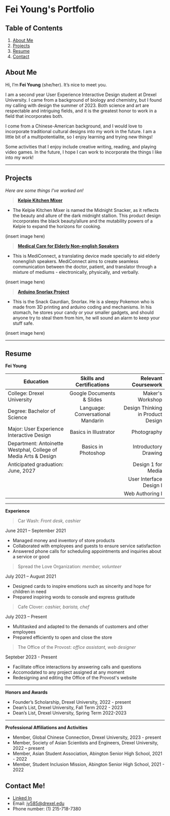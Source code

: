 # Fei Young's Portfolio

## Table of Contents
1. [About Me](#about-me)
2. [Projects](#projects)
3. [Resume](#resume)
4. [Contact](#contact-me)
## About Me

Hi, I’m **Fei Young** (she/her). It’s nice to meet you. 

I am a second year User Experience Interactive Design student at Drexel University. I came from a background of biology and chemistry, but I found my calling with design the summer of 2023. Both science and art are respectable and intriguing fields, and it is the greatest honor to work in a field that incorporates both. 

I come from a Chinese-American background, and I would love to incorporate traditional cultural designs into my work in the future. I am a little bit of a multipotentialite, so I enjoy learning and trying new things! 

Some activities that I enjoy include creative writing, reading, and playing video games. In the future, I hope I can work to incorporate the things I like into my work! 

---

## Projects 

*Here are some things I've worked on!*

> [**Kelpie Kitchen Mixer**][1]
- The Kelpie Kitchen Mixer is named the Midnight Snacker, as it reflects the beauty and allure of the dark midnight stallion. This product design incorporates the black beauty/allure and the mutability powers of a Kelpie to expand the horizons for cooking. 

(insert image here)

[1]: https://docs.google.com/presentation/d/1sRQRDa7R625dRpeCEjYajiKWJKkjQUTNI0vxtsHNdPY/edit?usp=sharing

> [**Medical Care for Elderly Non-english Speakers**][2]
- This is MediConnect, a translating device made specially to aid elderly nonenglish speakers. MediConnect aims to create seamless communication between the doctor, patient, and translator through a mixture of mediums - electronically, physically, and verbally. 

(insert image here)

[2]: https://docs.google.com/presentation/d/1xLCBh6Y0ubhHoSnSD-1VQZuGOPMJMpP4AasvAafw7uQ/edit?usp=sharing

> [**Arduino Snorlax Project**][3]
- This is the Snack Gaurdian, Snorlax. He is a sleepy Pokemon who is made from 3D printing and arduino coding and mechanisms. In his stomach, he stores your candy or your smaller gadgets, and should anyone try to steal them from him, he will sound an alarm to keep your stuff safe. 

(insert image here)

[3]: https://docs.google.com/presentation/d/1_peYZxHHvLIS5Q8dBw5rvC0fhMK_C9ZuCRZSP-DqCNE/edit?usp=sharing

---

## Resume 

**Fei Young** 

| Education| Skills and Certifications|Relevant Coursework|
| -------- |:------------------------:| -----------------:|
| College: Drexel University| Google Documents & Slides |Maker's Workshop|
| Degree: Bachelor of Science|Language: Conversational Mandarin|Design Thinking in Product Design|
| Major: User Experience Interactive Design |Basics in Illustrator|Photography|
| Department: Antoinette Westphal, College of Media Arts & Design |Basics in Photoshop|Introductory Drawing|
| Anticipated graduation: June, 2027 ||Design 1 for Media|
|  ||User Interface Design I|
|  ||Web Authoring I|
---

**Experience**

> Car Wash: *Front desk, cashier*

June 2021 – September 2021

- Managed money and inventory of store products
- Collaborated with employees and guests to ensure service satisfaction
- Answered phone calls for scheduling appointments and inquiries about a service or good

> Spread the Love Organization: *member, volunteer* 

July 2021 – August 2021

- Designed cards to inspire emotions such as sincerity and hope for children in need
- Prepared inspiring words to console and express gratitude

> Cafe Clover: *cashier, barista, chef* 

July 2023 – Present

- Multitasked and adapted to the demands of customers and other employees
- Prepared efficiently to open and close the store

> The Office of the Provost: *office assistant, web designer* 

Septeber 2023 - Present

- Facilitate office interactions by answering calls and questions
- Accomodated to any project assigned at any moment 
- Redesigning and editing the Office of the Provost's website 

--- 

**Honors and Awards** 

- Founder’s Scholarship, Drexel University, 2022 - present
- Dean’s List, Drexel University, Fall Term 2022 - 2023
- Dean’s List, Drexel University, Spring Term 2022-2023

---

**Professional Affiliations and Activities** 

- Member, Global Chinese Connection, Drexel University, 2023 - present 
- Member, Society of Asian Scientists and Engineers, Drexel University, 2022 – present
- Member, Asian Student Association, Abington Senior High School, 2021 - 2022
- Member, Student Inclusion Mission, Abington Senior High School, 2021 - 2022



## Contact Me! 

- [Linked In][4]
- Email: jy585@drexel.edu 
- Phone number: (1) 215-718-7380 

[4]: https://www.linkedin.com/in/fei-young-859592274